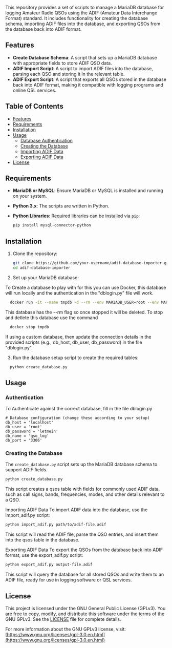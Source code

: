 This repository provides a set of scripts to manage a MariaDB database for logging Amateur Radio QSOs using the ADIF (Amateur Data Interchange Format) standard. It includes functionality for creating the database schema, importing ADIF files into the database, and exporting QSOs from the database back into ADIF format.

## Features

- **Create Database Schema**: A script that sets up a MariaDB database with appropriate fields to store ADIF QSO data.
- **ADIF Import Script**: A script to import ADIF files into the database, parsing each QSO and storing it in the relevant table.
- **ADIF Export Script**: A script that exports all QSOs stored in the database back into ADIF format, making it compatible with logging programs and online QSL services.

## Table of Contents

- [Features](#features)
- [Requirements](#requirements)
- [Installation](#installation)
- [Usage](#usage)
  - [Database Authentication](#Authentication)
  - [Creating the Database](#creating-the-database)
  - [Importing ADIF Data](#importing-adif-data)
  - [Exporting ADIF Data](#exporting-adif-data)
- [License](#license)

## Requirements

- **MariaDB or MySQL**: Ensure MariaDB or MySQL is installed and running on your system.
- **Python 3.x**: The scripts are written in Python.
- **Python Libraries**: Required libraries can be installed via `pip`:

  ```bash
  pip install mysql-connector-python

## Installation

1. Clone the repository:

   ```bash
   git clone https://github.com/your-username/adif-database-importer.git
   cd adif-database-importer
   
2. Set up your MariaDB database:

  To Create a database to play with for this you can use Docker, this database will run locally and the authentication in the "dblogin.py" file will work. 
  ```bash
    docker run -it --name tmpdb -d --rm --env MARIADB_USER=root --env MARIADB_ROOT_PASSWORD=letmein -p 3306:3306  mariadb:latest
  ```
  This database has the --rm flag so once stopped it will be deleted. To stop and detlete this database use the command 
  ```bash
    docker stop tmpdb
```
  If using a custom database, then update the connection details in the provided scripts (e.g., db_host, db_user, db_password) in the file "dblogin.py".

3. Run the database setup script to create the required tables:

```bash
  python create_database.py
```
## Usage

### Authentication
To Authenticate against the correct database, fill in the file dblogin.py
```
# Database configuration (change these according to your setup)
db_host = 'localhost'
db_user = 'root'
db_password = 'letmein'
db_name = 'qso_log'
db_port = '3306'
```

### Creating the Database

The `create_database.py` script sets up the MariaDB database schema to support ADIF fields.

```bash
python create_database.py
```

This script creates a qsos table with fields for commonly used ADIF data, such as call signs, bands, frequencies, modes, and other details relevant to a QSO.

Importing ADIF Data
To import ADIF data into the database, use the import_adif.py script:

```bash
python import_adif.py path/to/adif-file.adif
```
This script will read the ADIF file, parse the QSO entries, and insert them into the qsos table in the database.

Exporting ADIF Data
To export the QSOs from the database back into ADIF format, use the export_adif.py script:

```bash
python export_adif.py output-file.adif
```
This script will query the database for all stored QSOs and write them to an ADIF file, ready for use in logging software or QSL services.

## License

This project is licensed under the GNU General Public License (GPLv3). You are free to copy, modify, and distribute this software under the terms of the GNU GPLv3. See the [LICENSE](LICENSE) file for complete details.

For more information about the GNU GPLv3 license, visit:  
[https://www.gnu.org/licenses/gpl-3.0.en.html](https://www.gnu.org/licenses/gpl-3.0.en.html)
